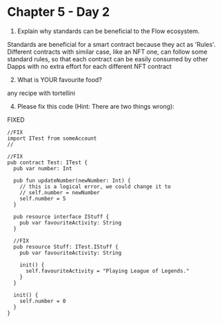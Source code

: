 # Chapter 5 - Day 2

1. Explain why standards can be beneficial to the Flow ecosystem.

Standards are beneficial for a smart contract because they act as 'Rules'.
Different contracts with similar case, like an NFT one, can follow some standard rules, so that each contract can be easily consumed by other Dapps with no extra effort for each different NFT contract

2. What is YOUR favourite food?   


any recipe with tortellini

4. Please fix this code (Hint: There are two things wrong):

FIXED
```
//FIX
import ITest from someAccount
//

//FIX
pub contract Test: ITest {
  pub var number: Int
  
  pub fun updateNumber(newNumber: Int) {
    // this is a logical error, we could change it to
    // self.number = newNumber
    self.number = 5
  }

  pub resource interface IStuff {
    pub var favouriteActivity: String
  }

  //FIX
  pub resource Stuff: ITest.IStuff {
    pub var favouriteActivity: String

    init() {
      self.favouriteActivity = "Playing League of Legends."
    }
  }

  init() {
    self.number = 0
  }
}
```

